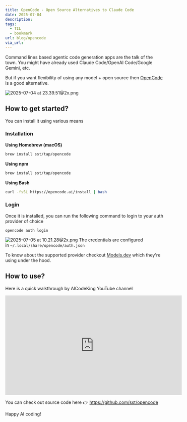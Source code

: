 ```yaml
---
title: OpenCode - Open Source Alternatives to Claude Code
date: 2025-07-04
description: 
tags:
  - TIL
  - bookmark
url: blog/opencode
via_url:
---
```

Command lines based agentic code generation apps are the talk of the town. You might have already used Claude Code/OpenAI Code/Google Gemini, etc.

But if you want flexibility of using any model + open source then [OpenCode](https://opencode.ai/) is a good alternative.

![2025-07-04 at 23.39.51@2x.png](/images/2025-07-04-at-23.39.51-at-2x.png)

## How to get started?

You can install it using various  means

### Installation
**Using Homebrew (macOS)**
```bash
brew install sst/tap/opencode
```

**Using npm**
```bash
brew install sst/tap/opencode
```

**Using Bash**
```sh
curl -fsSL https://opencode.ai/install | bash
```

### Login

Once it is installed, you can run the following command to login to your auth provider of choice

```shell
opencode auth login
```

![2025-07-05 at 10.21.28@2x.png](/images/2025-07-05-at-10.21.28-at-2x.png)
The credentials are configured in `~/.local/share/opencode/auth.json`

To know about the supported provider checkout [Models.dev](https://models.dev/) which they're using under the hood.

## How to use? 

Here is a quick walkthrough by AICodeKing YouTube channel

<iframe width="560" height="315" src="https://www.youtube-nocookie.com/embed/P8luPmEa1QI?si=bpCnd9mlT3r1ouHP" title="YouTube video player" frameborder="0" allow="accelerometer; autoplay; clipboard-write; encrypted-media; gyroscope; picture-in-picture; web-share" referrerpolicy="strict-origin-when-cross-origin" allowfullscreen></iframe>


You can check out source code here 👉 https://github.com/sst/opencode

Happy AI coding!